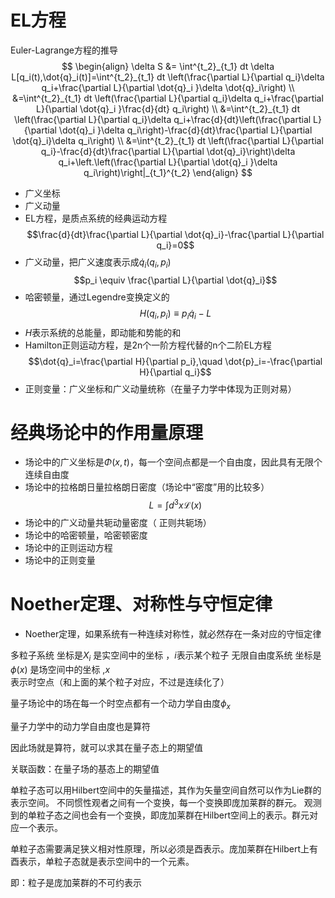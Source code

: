 # EL方程
Euler-Lagrange方程的推导
$$
\begin{align}
\delta S &= \int^{t_2}_{t_1} dt \delta L[q_i(t),\dot{q}_i(t)]=\int^{t_2}_{t_1} dt \left(\frac{\partial L}{\partial q_i}\delta q_i+\frac{\partial L}{\partial \dot{q}_i }\delta \dot{q}_i\right) \\
&=\int^{t_2}_{t_1} dt \left(\frac{\partial L}{\partial q_i}\delta q_i+\frac{\partial L}{\partial \dot{q}_i }\frac{d}{dt} q_i\right) \\
&=\int^{t_2}_{t_1} dt \left(\frac{\partial L}{\partial q_i}\delta q_i+\frac{d}{dt}\left(\frac{\partial L}{\partial \dot{q}_i }\delta q_i\right)-\frac{d}{dt}\frac{\partial L}{\partial \dot{q}_i}\delta q_i\right) \\
&=\int^{t_2}_{t_1} dt \left(\frac{\partial L}{\partial q_i}-\frac{d}{dt}\frac{\partial L}{\partial \dot{q}_i}\right)\delta q_i+\left.\left(\frac{\partial L}{\partial \dot{q}_i }\delta q_i\right)\right|_{t_1}^{t_2}
\end{align}
$$
- 广义坐标
- 广义动量
- EL方程，是质点系统的经典运动方程
  $$\frac{d}{dt}\frac{\partial L}{\partial \dot{q}_i}-\frac{\partial L}{\partial q_i}=0$$
- 广义动量，把广义速度表示成$\dot{q}_i(q_i,p_i)$$$p_i \equiv \frac{\partial L}{\partial \dot{q}_i}$$
- 哈密顿量，通过Legendre变换定义的$$H(q_i,p_i)\equiv p_i\dot{q}_i-L$$
- $H$表示系统的总能量，即动能和势能的和
- Hamilton正则运动方程，是2n个一阶方程代替的n个二阶EL方程
  $$\dot{q}_i=\frac{\partial H}{\partial p_i},\quad \dot{p}_i=-\frac{\partial H}{\partial q_i}$$
- 正则变量：广义坐标和广义动量统称（在量子力学中体现为正则对易）
# 经典场论中的作用量原理
- 场论中的广义坐标是$\Phi (x,t)$，每一个空间点都是一个自由度，因此具有无限个连续自由度
- 场论中的拉格朗日量拉格朗日密度（场论中“密度”用的比较多）$$L=\int d^3x \mathcal{L}(x)$$
- 场论中的广义动量共轭动量密度（ 正则共轭场）
- 场论中的哈密顿量，哈密顿密度
- 场论中的正则运动方程
- 场论中的正则变量
# Noether定理、对称性与守恒定律
- Noether定理，如果系统有一种连续对称性，就必然存在一条对应的守恒定律



多粒子系统 坐标是$X_i$ 是实空间中的坐标 ，$i$表示某个粒子
无限自由度系统 坐标是$\phi(x)$ 是场空间中的坐标 ,$x$表示时空点（和上面的某个粒子对应，不过是连续化了）

量子场论中的场在每一个时空点都有一个动力学自由度$\phi_x$

量子力学中的动力学自由度也是算符

因此场就是算符，就可以求其在量子态上的期望值

关联函数：在量子场的基态上的期望值

单粒子态可以用Hilbert空间中的矢量描述，其作为矢量空间自然可以作为Lie群的表示空间。
不同惯性观者之间有一个变换，每一个变换即庞加莱群的群元。
观测到的单粒子态之间也会有一个变换，即庞加莱群在Hilbert空间上的表示。群元对应一个表示。

单粒子态需要满足狭义相对性原理，所以必须是酉表示。庞加莱群在Hilbert上有酉表示，单粒子态就是表示空间中的一个元素。

即：粒子是庞加莱群的不可约表示